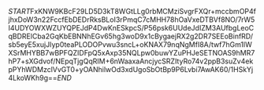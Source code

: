 $START$FxKNW9KBcF29LD5D3kT8WGtLLg0rbMCMziSvgrFXQr+mccbmOP4fjhxDoW3n22FccfEbDEDrRksBLoI3rPmqC7cMHH78hOaVxeDTBVf8NO/7rW5I4UDYOWXWZUYQPEJdP4DwKnESkpcS/P56psk6UUdeJdIZM3AUfbgLeoCqBDRElCba2GqKbEBNNhEGv65hg3woD9x1cBygaejRX2g2DR7SEEoBinfRD/sb5eyE5xujJIyp0teaPLODOPvwu3sncL+oKNAX79nqNgMfI8A/twf7hGm1lWXSrMHYBB7wBPFQZIDFpQ5xAxp35NQLpw0buwYZuPHJeSETNOAS9hMR7hP7+sXGdvof/NEpqTjgQqRIM+6nWaaxaAncjycSRZItyRo74v2ppB3suZv4ekpPYhWDMzclVvGT0+yOANhilwOd3xdUgoSbOtBp9P6Lvbi7AwAK60/1HSkYj4LkoWKh9g==$END$